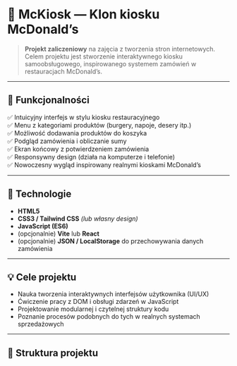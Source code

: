 # 🍔 McKiosk — Klon kiosku McDonald’s

> **Projekt zaliczeniowy** na zajęcia z tworzenia stron internetowych.  
> Celem projektu jest stworzenie interaktywnego kiosku samoobsługowego, inspirowanego systemem zamówień w restauracjach McDonald’s.

---

## 🚀 Funkcjonalności

✅ Intuicyjny interfejs w stylu kiosku restauracyjnego  
✅ Menu z kategoriami produktów (burgery, napoje, desery itp.)  
✅ Możliwość dodawania produktów do koszyka  
✅ Podgląd zamówienia i obliczanie sumy  
✅ Ekran końcowy z potwierdzeniem zamówienia  
✅ Responsywny design (działa na komputerze i telefonie)  
✅ Nowoczesny wygląd inspirowany realnymi kioskami McDonald’s  

---

## 🧠 Technologie

- **HTML5**
- **CSS3 / Tailwind CSS** *(lub własny design)*
- **JavaScript (ES6)**  
- (opcjonalnie) **Vite** lub **React**  
- (opcjonalnie) **JSON / LocalStorage** do przechowywania danych zamówienia  

---

## 💡 Cele projektu

- Nauka tworzenia interaktywnych interfejsów użytkownika (UI/UX)  
- Ćwiczenie pracy z DOM i obsługi zdarzeń w JavaScript  
- Projektowanie modularnej i czytelnej struktury kodu  
- Poznanie procesów podobnych do tych w realnych systemach sprzedażowych  

---

## 🧩 Struktura projektu


